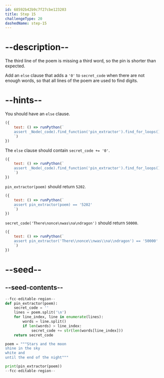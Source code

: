 ```yaml
---
id: 68592b42b9c7f27cbe123203
title: Step 15
challengeType: 20
dashedName: step-15
---
```


# --description--

The third line of the poem is missing a third word, so the pin is shorter than expected.

Add an `else` clause that adds a `'0'` to `secret_code` when there are not enough words, so that all lines of the poem are used to find digits.

# --hints--

You should have an `else` clause.


```js
({
    test: () => runPython(`
    assert _Node(_code).find_function('pin_extractor').find_for_loops()[0].find_bodies()[0].find_ifs()[0].find_conditions()[1] == _Node()
    `)
})
```

The `else` clause should contain `secret_code += '0'`.

```js
({
    test: () => runPython(`
    assert _Node(_code).find_function('pin_extractor').find_for_loops()[0].find_bodies()[0].find_if('len(words) > line_index').is_equivalent('if len(words) > line_index:\\n  secret_code += str(len(words[line_index]))\\nelse:\\n  secret_code += \\'0\\'')
    `)
})
```

`pin_extractor(poem)` should return `5202`.


```js
({
    test: () => runPython(`
    assert pin_extractor(poem) == '5202'
    `)
})
```

`secret_code('There\nonce\nwas\na\ndragon')` should return `50000`. 

```js
({
    test: () => runPython(`
    assert pin_extractor('There\\nonce\\nwas\\na\\ndragon') == '50000'
    `)
})
```

# --seed--

## --seed-contents--

```py
--fcc-editable-region--
def pin_extractor(poem):
    secret_code = ''
    lines = poem.split('\n')
    for line_index, line in enumerate(lines):
        words = line.split()
        if len(words) > line_index:
            secret_code += str(len(words[line_index]))
    return secret_code

poem = """Stars and the moon
shine in the sky
white and
until the end of the night"""

print(pin_extractor(poem))
--fcc-editable-region--

```
